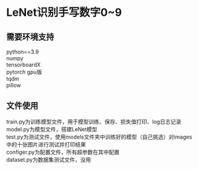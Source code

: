 # LeNet识别手写数字0~9
## 需要环境支持
python==3.9  
numpy  
tensorboardX  
pytorch gpu版  
tqdm  
pillow  
## 文件使用
train.py为训练模型文件，用于模型训练、保存、损失值打印、log日志记录  
model.py为模型文件，搭建LeNet模型  
test.py为测试文件，使用models文件夹中训练好的模型（自己挑选）对images中的十张图片进行测试并打印结果  
configer.py为配置文件，所有超参数在其中配置  
dataset.py为数据集测试文件，没用